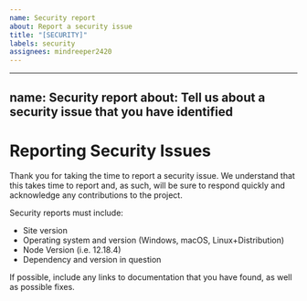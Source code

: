 ```yaml
---
name: Security report
about: Report a security issue
title: "[SECURITY]"
labels: security
assignees: mindreeper2420
---
```


---
name: Security report
about: Tell us about a security issue that you have identified
---

# Reporting Security Issues

Thank you for taking the time to report a security issue. We understand that
this takes time to report and, as such, will be sure to respond quickly and
acknowledge any contributions to the project.

Security reports must include:

- Site version
- Operating system and version (Windows, macOS, Linux+Distribution)
- Node Version (i.e. 12.18.4)
- Dependency and version in question

If possible, include any links to documentation that you have found, as well as
possible fixes.
